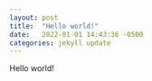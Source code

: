 ```yaml
---
layout: post
title:  "Hello world!"
date:   2022-01-01 14:43:36 -0500
categories: jekyll update
---
```

Hello world!
